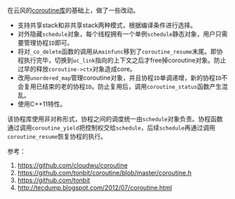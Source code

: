 在云风的[coroutine库](https://blog.codingnow.com/2012/07/c_coroutine.html)的基础上，做了一些改动。
* 支持共享stack和非共享stack两种模式，根据编译条件进行选择。
* 对外隐藏`schedule`对象，每个线程拥有一个单例`schedule`静态对象，用户只需要管理协程`ID`即可。
* 将对`_co_delete`函数的调用从`mainfunc`移到了`coroutine_resume`末尾。即协程执行完毕，切换到`uc_link`指向的上下文之后才free掉coroutine对象。防止过早的释放`coroutine->ctx`对象造成core。
* 改用`unordered_map`管理coroutine对象，并且协程`ID`单调递增，新的协程`ID`不会复用已结束的老的协程`ID`。防止复用后，调用`coroutine_status`函数产生混乱。
* 使用C++11特性。

该协程库使用非对称形式，协程之间的调度统一由`schedule`对象负责。协程函数通过调用`coroutine_yield`把控制权交给`schedule`，后续`schedule`再通过调用`coroutine_resume`恢复协程的执行。

参考：
1. https://github.com/cloudwu/coroutine
2. https://github.com/tonbit/coroutine/blob/master/coroutine.h
3. https://github.com/tonbit
4. http://tecdump.blogspot.com/2012/07/coroutine.html